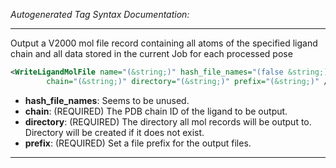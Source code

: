 _Autogenerated Tag Syntax Documentation:_

---
Output a V2000 mol file record containing all atoms of the specified ligand chain and all data stored in the current Job for each processed pose

```xml
<WriteLigandMolFile name="(&string;)" hash_file_names="(false &string;)"
        chain="(&string;)" directory="(&string;)" prefix="(&string;)" />
```

-   **hash_file_names**: Seems to be unused.
-   **chain**: (REQUIRED) The PDB chain ID of the ligand to be output.
-   **directory**: (REQUIRED) The directory all mol records will be output to. Directory will be created if it does not exist.
-   **prefix**: (REQUIRED) Set a file prefix for the output files.

---
